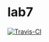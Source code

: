 # lab7

[![Travis-CI][travis-badge]][travis-builds]

[travis-badge]: https://travis-ci.org/max74637/lab7.svg?branch=master
[travis-builds]: https://travis-ci.org/max74637/lab7/builds

